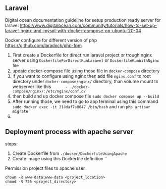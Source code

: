 ## Laravel

Digital ocean documentation guideline for setup production ready server for laravel
https://www.digitalocean.com/community/tutorials/how-to-set-up-laravel-nginx-and-mysql-with-docker-compose-on-ubuntu-20-04

Docker configure for different version of php
https://github.com/laradock/php-fpm

1. First create a Dockerfile for direct run laravel project or trough nginx server using `DockerfileForDirectRunLaravel` or `DockerfileRunWithNginx` file
2. update docker-compose file using those file in `docker-compose` directory
3. If you want to configure using nginx then add file `nginx.conf` to root directory under `docker-compose/nginx/` directory, than volume mount to webserver like this `      - ./docker-compose/nginx/:/etc/nginx/conf.d/`
4. then build and up docker compose file `sudo docker compose up --build`
5. After running those, we need to go to app terminal using this command `sudo docker exec -it 218daf7e0647 /bin/bash` and run `php artisan migrate` 
6. 


## Deployment process with apache server

steps:
1. Create Dockerfile from `./docker/DockerfileUsingApache`
2. Create image using this Dockerfile definition ``


Permission project files to apache user
```shell
chown -R www-data:www-data <project_location>
chmod -R 755 <project_directory>
```

[//]: # (sudo chown -R www-data:www-data /var/www/your_laravel_app/storage)

[//]: # (sudo chown -R www-data:www-data /var/www/your_laravel_app/bootstrap/cache)

